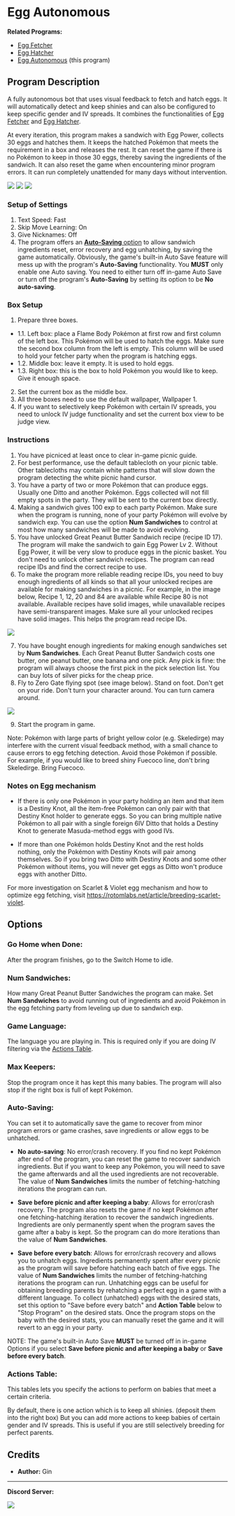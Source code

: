 # Egg Autonomous

**Related Programs:**
 - [Egg Fetcher](EggFetcher.md)
 - [Egg Hatcher](EggHatcher.md)
 - [Egg Autonomous](EggAutonomous.md) (this program)

## Program Description

A fully autonomous bot that uses visual feedback to fetch and hatch eggs.
It will automatically detect and keep shinies and can also be configured to keep specific gender and IV spreads.
It combines the functionalities of [Egg Fetcher](EggFetcher.md) and [Egg Hatcher](EggHatcher.md).

At every iteration, this program makes a sandwich with Egg Power, collects 30 eggs and hatches them.
It keeps the hatched Pokémon that meets the requirement in a box and releases the rest.
It can reset the game if there is no Pokémon to keep in those 30 eggs, thereby saving the ingredients of the sandwich.
It can also reset the game when encountering minor program errors.
It can run completely unattended for many days without intervention.

<img src="images/EggAuto-0.png">
<img src="images/EggAuto-1.png">
<img src="images/EggAuto-2.png">


### Setup of Settings

1. Text Speed: Fast
2. Skip Move Learning: On
3. Give Nicknames: Off
4. The program offers an [**Auto-Saving** option](#auto-saving) to allow sandwich ingredients reset, error recovery and egg unhatching,
by saving the game automatically.
Obviously, the game's built-in Auto Save feature will mess up with the program's **Auto-Saving** functionality.
You **MUST** only enable one Auto saving.
You need to either turn off in-game Auto Save or turn off the program's **Auto-Saving** by setting its option to be **No auto-saving**.

### Box Setup

1. Prepare three boxes.
- 1.1. Left box: place a Flame Body Pokémon at first row and first column of the left box.
This Pokémon will be used to hatch the eggs. Make sure the second box column from the left is empty.
This column will be used to hold your fetcher party when the program is hatching eggs.
- 1.2. Middle box: leave it empty. It is used to hold eggs.
- 1.3. Right box: this is the box to hold Pokémon you would like to keep. Give it enough space.
2. Set the current box as the middle box.
3. All three boxes need to use the default wallpaper, Wallpaper 1.
4. If you want to selectively keep Pokémon with certain IV spreads,
you need to unlock IV judge functionality and set the current box view to be judge view.

### Instructions

1. You have picniced at least once to clear in-game picnic guide.
2. For best performance, use the default tablecloth on your picnic table. Other tablecloths may contain white patterns that will slow down the program detecting the white picnic hand cursor.
3. You have a party of two or more Pokémon that can produce eggs. Usually one Ditto and another Pokémon. Eggs collected will not fill empty spots in the party. They will be sent to the current box directly.
4. Making a sandwich gives 100 exp to each party Pokémon. Make sure when the program is running, none of your party Pokémon will evolve by sandwich exp. You can use the option **Num Sandwiches** to control at most how many sandwiches will be made to avoid evolving.
5. You have unlocked Great Peanut Butter Sandwich recipe (recipe ID 17). The program will make the sandwich to gain Egg Power Lv 2. Without Egg Power, it will be very slow to produce eggs in the picnic basket. You don't need to unlock other sandwich recipes. The program can read recipe IDs and find the correct recipe to use.
6. To make the program more reliable reading recipe IDs, you need to buy enough ingredients of all kinds so that all your unlocked recipes are available for making sandwiches in a picnic. For example, in the image below, Recipe 1, 12, 20 and 84 are available while Recipe 80 is not available. Available recipes have solid images, while unavailable recipes have semi-transparent images. Make sure all your unlocked recipes have solid images. This helps the program read recipe IDs.

<img src="images/SandwichRecipes.png">

7. You have bought enough ingredients for making enough sandwiches set by **Num Sandwiches**. Each Great Peanut Butter Sandwich costs one butter, one peanut butter, one banana and one pick. Any pick is fine: the program will always choose the first pick in the pick selection list. You can buy lots of silver picks for the cheap price.
8. Fly to Zero Gate flying spot (see image below). Stand on foot. Don't get on your ride. Don't turn your character around. You can turn camera around.

<img src="images/ZeroGate.png">

9. Start the program in game.

Note: Pokémon with large parts of bright yellow color (e.g. Skeledirge) may interfere with the current visual feedback method, with a small chance to cause errors to egg fetching detection. Avoid those Pokémon if possible. For example, if you would like to breed shiny Fuecoco line, don't bring Skeledirge. Bring Fuecoco.


### Notes on Egg mechanism

- If there is only one Pokémon in your party holding an item and that item is a Destiny Knot, all the item-free Pokémon can only pair with that Destiny Knot holder to generate eggs. So you can bring multiple native Pokémon to all pair with a single foreign 6IV Ditto that holds a Destiny Knot to generate Masuda-method eggs with good IVs.

- If more than one Pokémon holds Destiny Knot and the rest holds nothing, only the Pokémon with Destiny Knots will pair among themselves. So if you bring two Ditto with Destiny Knots and some other Pokémon without items, you will never get eggs as Ditto won't produce eggs with another Ditto.

For more investigation on Scarlet & Violet egg mechanism and how to optimize egg fetching, visit https://rotomlabs.net/article/breeding-scarlet-violet.



## Options

### Go Home when Done:

After the program finishes, go to the Switch Home to idle.

### Num Sandwiches:

How many Great Peanut Butter Sandwiches the program can make.
Set **Num Sandwiches** to avoid running out of ingredients and avoid Pokémon in the egg fetching party from leveling up due to sandwich exp.

### Game Language:

The language you are playing in. This is required only if you are doing IV filtering via the [Actions Table](#actions-table).

### Max Keepers:

Stop the program once it has kept this many babies. The program will also stop if the right box is full of kept Pokémon.

### Auto-Saving:

You can set it to automatically save the game to recover from minor program errors or game crashes, save ingredients or allow eggs to be unhatched.

- **No auto-saving**: No error/crash recovery. If you find no kept Pokémon after end of the program, you can reset the game to recover sandwich ingredients. But if you want to keep any Pokémon, you will need to save the game afterwards and all the used ingredients are not recoverable. The value of **Num Sandwiches** limits the number of fetching-hatching iterations the program can run.

- **Save before picnic and after keeping a baby**: Allows for error/crash recovery. The program also resets the game if no kept Pokémon after one fetching-hatching iteration to recover the sandwich ingredients. Ingredients are only permanently spent when the program saves the game after a baby is kept. So the program can do more iterations than the value of **Num Sandwiches**.

- **Save before every batch**: Allows for error/crash recovery and allows you to unhatch eggs. Ingredients permanently spent after every picnic as the program will save before hatching each batch of five eggs. The value of **Num Sandwiches** limits the number of fetching-hatching iterations the program can run.
Unhatching eggs can be useful for obtaining breeding parents by rehatching a perfect egg in a game with a different language.
To collect (unhatched) eggs with the desired stats, set this option to "Save before every batch" and **Action Table** below to "Stop Program" on the desired stats.
Once the program stops on the baby with the desired stats, you can manually reset the game and it will revert to an egg in your party.

NOTE: The game's built-in Auto Save **MUST** be turned off in in-game Options if you select **Save before picnic and after keeping a baby** or **Save before every batch**.

### Actions Table:

This tables lets you specify the actions to perform on babies that meet a certain criteria.

By default, there is one action which is to keep all shinies. (deposit them into the right box)
But you can add more actions to keep babies of certain gender and IV spreads. This is useful if you are still selectively breeding for perfect parents.


## Credits

- **Author:** Gin

<hr>

**Discord Server:** 

[<img src="https://canary.discordapp.com/api/guilds/695809740428673034/widget.png?style=banner2">](https://discord.gg/cQ4gWxN)


